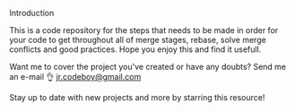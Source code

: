 Introduction

This is a code repository for the steps that needs to be made in order for your code to get throughout all of merge stages, rebase, solve merge conflicts and good practices.
Hope you enjoy this and find it usefull.


Want me to cover the project you've created or have any doubts? Send me an e-mail 👌
jr.codeboy@gmail.com

Stay up to date with new projects and more by starring this resource!
